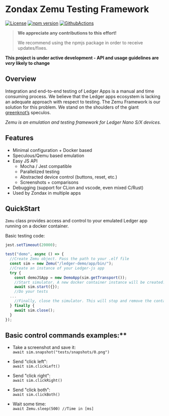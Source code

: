 # Zondax Zemu Testing Framework

[![License](https://img.shields.io/badge/License-Apache%202.0-blue.svg)](https://opensource.org/licenses/Apache-2.0)
[![npm version](https://badge.fury.io/js/%40zondax%2Fzemu.svg)](https://badge.fury.io/js/%40zondax%2Fzemu)
[![GithubActions](https://github.com/Zondax/zemu/actions/workflows/main.yml/badge.svg)](https://github.com/Zondax/zemu/blob/main/.github/workflows/main.yml)

> **We appreciate any contributions to this effort!**
>
> We recommend using the npmjs package in order to receive updates/fixes.

**This project is under active development - API and usage guidelines are *very* likely to change**

## Overview

Integration and end-to-end testing of Ledger Apps is a manual and time consuming process. We believe that the Ledger
apps ecosystem is lacking an adequate approach with respect to testing. The Zemu Framework is our solution for this
problem. We stand on the shoulders of the giant [greenknot’s](https://github.com/greenknot) speculos.

*Zemu is an emulation and testing framework for Ledger Nano S/X devices.*

## Features

- Minimal configuration + Docker based
- Speculous/Qemu based emulation
- Easy JS API
  - Mocha / Jest compatible
  - Parallelized testing
  - Abstracted device control (buttons, reset, etc.)
  - Screenshots + comparisons
- Debugging (support for CLion and vscode, even mixed C/Rust)
- Used by Zondax in multiple apps

## QuickStart

```Zemu``` class provides access and control to your emulated Ledger app running on a docker container.

Basic testing code:

```javascript
jest.setTimeout(20000);

test("demo", async () => {
  //Create Zemu object. Pass the path to your .elf file
  const sim = new Zemu("/ledger-demo/app/bin/");
  //Create an instance of your Ledger-js app
  try {
    const demoJSApp = new DemoApp(sim.getTransport());
    //Start simulator. A new docker container instance will be created.
    await sim.start({});
    //Do your tests
  ...
    //Finally, close the simulator. This will stop and remove the container.
  } finally {
    await sim.close();
  }
});
```

## Basic control commands examples:**

- Take a screenshot and save it: \
  ```await sim.snapshot("tests/snapshots/0.png")```

- Send "click left": \
  ```await sim.clickLeft()```

- Send "click right": \
  ```await sim.clickRight()```

- Send "click both": \
  ```await sim.clickBoth()```

- Wait some time: \
  ```await Zemu.sleep(500) //Time in [ms]```
